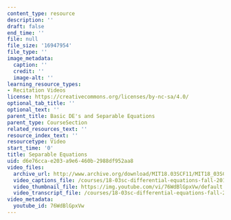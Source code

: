 ```yaml
---
content_type: resource
description: ''
draft: false
end_time: ''
file: null
file_size: '16947954'
file_type: ''
image_metadata:
  caption: ''
  credit: ''
  image-alt: ''
learning_resource_types:
- Recitation Videos
license: https://creativecommons.org/licenses/by-nc-sa/4.0/
optional_tab_title: ''
optional_text: ''
parent_title: Basic DE's and Separable Equations
parent_type: CourseSection
related_resources_text: ''
resource_index_text: ''
resourcetype: Video
start_time: '0'
title: Separable Equations
uid: d6e76cca-e203-a9e6-460b-2988df952aa8
video_files:
  archive_url: http://www.archive.org/download/MIT18.03SCF11/MIT18_03SC_110708_L1_300k.mp4
  video_captions_file: /courses/18-03sc-differential-equations-fall-2011/31574f278e375e0597fd51eba617ad5c_76WdBlGpxVw.vtt
  video_thumbnail_file: https://img.youtube.com/vi/76WdBlGpxVw/default.jpg
  video_transcript_file: /courses/18-03sc-differential-equations-fall-2011/de7851c2913cb4bdd4c062fbd1c72a50_76WdBlGpxVw.pdf
video_metadata:
  youtube_id: 76WdBlGpxVw
---
```

